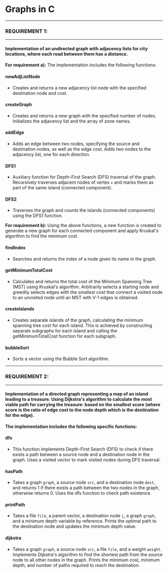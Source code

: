 # Graphs in C
----------
### REQUIREMENT 1:
----------

#### Implementation of an undirected graph with adjacency lists for city locations, where each road between them has a distance.

**For requirement a):**
The implementation includes the following functions:

#### newAdjListNode
- Creates and returns a new adjacency list node with the specified destination node and cost.

#### createGraph
- Creates and returns a new graph with the specified number of nodes. Initializes the adjacency list and the array of zone names.

#### addEdge
- Adds an edge between two nodes, specifying the source and destination nodes, as well as the edge cost. Adds two nodes to the adjacency list, one for each direction.

#### DFS1
- Auxiliary function for Depth-First Search (DFS) traversal of the graph. Recursively traverses adjacent nodes of vertex `v` and marks them as part of the same island (connected component).

#### DFS2
- Traverses the graph and counts the islands (connected components) using the DFS1 function.

**For requirement b):**
Using the above functions, a new function is created to generate a new graph for each connected component and apply Kruskal's algorithm to find the minimum cost.

#### findIndex
- Searches and returns the index of a node given its name in the graph.

#### getMinimumTotalCost
- Calculates and returns the total cost of the Minimum Spanning Tree (MST) using Kruskal's algorithm. Arbitrarily selects a starting node and greedily selects edges with the smallest cost that connect a visited node to an unvisited node until an MST with V-1 edges is obtained.

#### createIslands
- Creates separate islands of the graph, calculating the minimum spanning tree cost for each island. This is achieved by constructing separate subgraphs for each island and calling the getMinimumTotalCost function for each subgraph.

#### bubbleSort
- Sorts a vector using the Bubble Sort algorithm.

----------
### REQUIREMENT 2:
----------

#### Implementation of a directed graph representing a map of an island leading to a treasure. Using Dijkstra's algorithm to calculate the most viable path for carrying the treasure: based on the smallest score (where score is the ratio of edge cost to the node depth which is the destination for the edge).

**The implementation includes the following specific functions:**

#### dfs
- This function implements Depth-First Search (DFS) to check if there exists a path between a source node and a destination node in the graph. Uses a visited vector to mark visited nodes during DFS traversal.

#### hasPath
- Takes a graph `graph`, a source node `src`, and a destination node `dest`, and returns 1 if there exists a path between the two nodes in the graph, otherwise returns 0. Uses the dfs function to check path existence.

#### printPath
- Takes a file `file`, a parent vector, a destination node `j`, a graph `graph`, and a minimum depth variable by reference. Prints the optimal path to the destination node and updates the minimum depth value.

#### dijkstra
- Takes a graph `graph`, a source node `src`, a file `file`, and a weight `weight`. Implements Dijkstra's algorithm to find the shortest path from the source node to all other nodes in the graph. Prints the minimum cost, minimum depth, and number of paths required to reach the destination.


